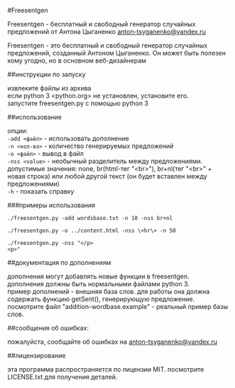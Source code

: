 #Freesentgen

Freesentgen - бесплатный и свободный генератор случайных предложений от Антона Цыганенко <anton-tsyganenko@yandex.ru>

Freesentgen - это бесплатный и свободный генератор случайных предложений, созданный Антоном Цыганенко.
Он может быть полезен кому угодно, но в основном веб-дизайнерам

##инструкции по запуску

извлеките файлы из архива  
если python 3 <python.org> не установлен, установите его.  
запустите freesentgen.py с помощью python 3  

##использование

опции:  
`-add <файл>`   - использовать дополнение  
`-n <кол-во>`   - количество генерируемых предложений  
`-o <файл>`     - вывод в файл  
`-nss <value>`  - необычный разделитель между предложениями. допустимые значения: none, br(html-тег "&lt;br&gt;"), br+nl(тег "&lt;br&gt;" + новая строка) или любой другой текст (он будет вставлен между предложениями)  
`-h`            - показать справку  

###примеры использования

	./freesentgen.py -add wordsbase.txt -n 10 -nss br+nl
	
	./freesentgen.py -o ../content.html -nss \<hr\> -n 50
	
	./freesentgen.py -nss "</p>
	<p>"

##документация по дополнениям

дополнения могут добавлять новые функции в freesentgen.  
дополнения должны быть нормальными файлами python 3.  
пример дополнений - внешняя база слов. для работы она должна содержать функцию getSent(), генерирующую предложение.  
посмотрите файл "addition-wordbase.example" - реальный пример базы слов.  

##сообщения об ошибках:

пожалуйста, сообщайте об ошибках на anton-tsyganenko@yandex.ru

##лицензирование

эта программа распространяется по лицензии MIT. посмотрите LICENSE.txt для получения деталей.
